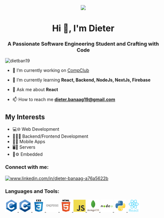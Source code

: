 
<div id="header" align="center">
<img src = "https://media1.giphy.com/media/YuKbGGIYMXemhnub3q/giphy.gif?cid=ecf05e476v797g8dqsbz7hb4hrdz0ndkkdx2yd7do2yumw2b&ep=v1_gifs_related&rid=giphy.gif&ct=s" width = "200"/>
</div>
<h1 align="center">Hi 👋, I'm Dieter</h1>

<h3 align="center">A Passionate Software Engineering Student and Crafting with Code</h3>

<p align="left"> <img src="https://komarev.com/ghpvc/?username=dietban19&label=Profile%20views&color=0e75b6&style=flat" alt="dietban19" /> </p>

- 🔭 I’m currently working on [CompClub](https://github.com/dietban19/CompClub.git)

- 🌱 I’m currently learning **React, Backend, NodeJs, NextJs, Firebase**

- 💬 Ask me about **React**

- 📫 How to reach me **dieter.banaag19@gmail.com**
## My Interests

- 💻🌐 Web Development
- 👨‍💻🔧 Backend/Frontend Development
- 📱📱 Mobile Apps
- 🖥️🔌 Servers
- 🤖⚙️ Embedded
<h3 align="left">Connect with me:</h3>
<p align="left">
<a href="https://linkedin.com/in/www.linkedin.com/in/dieter-banaag-a76a5622b" target="blank"><img align="center" src="https://raw.githubusercontent.com/rahuldkjain/github-profile-readme-generator/master/src/images/icons/Social/linked-in-alt.svg" alt="www.linkedin.com/in/dieter-banaag-a76a5622b" height="30" width="40" /></a>
</p>

<h3 align="left">Languages and Tools:</h3>
<p align="left"> <a href="https://www.cprogramming.com/" target="_blank" rel="noreferrer"> <img src="https://raw.githubusercontent.com/devicons/devicon/master/icons/c/c-original.svg" alt="c" width="40" height="40"/> </a> <a href="https://www.w3schools.com/cpp/" target="_blank" rel="noreferrer"> <img src="https://raw.githubusercontent.com/devicons/devicon/master/icons/cplusplus/cplusplus-original.svg" alt="cplusplus" width="40" height="40"/> </a> <a href="https://www.w3schools.com/css/" target="_blank" rel="noreferrer"> <img src="https://raw.githubusercontent.com/devicons/devicon/master/icons/css3/css3-original-wordmark.svg" alt="css3" width="40" height="40"/> </a> <a href="https://expressjs.com" target="_blank" rel="noreferrer"> <img src="https://raw.githubusercontent.com/devicons/devicon/master/icons/express/express-original-wordmark.svg" alt="express" width="40" height="40"/> </a> <a href="https://www.w3.org/html/" target="_blank" rel="noreferrer"> <img src="https://raw.githubusercontent.com/devicons/devicon/master/icons/html5/html5-original-wordmark.svg" alt="html5" width="40" height="40"/> </a> <a href="https://developer.mozilla.org/en-US/docs/Web/JavaScript" target="_blank" rel="noreferrer"> <img src="https://raw.githubusercontent.com/devicons/devicon/master/icons/javascript/javascript-original.svg" alt="javascript" width="40" height="40"/> </a> <a href="https://www.mongodb.com/" target="_blank" rel="noreferrer"> <img src="https://raw.githubusercontent.com/devicons/devicon/master/icons/mongodb/mongodb-original-wordmark.svg" alt="mongodb" width="40" height="40"/> </a> <a href="https://nodejs.org" target="_blank" rel="noreferrer"> <img src="https://raw.githubusercontent.com/devicons/devicon/master/icons/nodejs/nodejs-original-wordmark.svg" alt="nodejs" width="40" height="40"/> </a> <a href="https://www.python.org" target="_blank" rel="noreferrer"> <img src="https://raw.githubusercontent.com/devicons/devicon/master/icons/python/python-original.svg" alt="python" width="40" height="40"/> </a> <a href="https://reactjs.org/" target="_blank" rel="noreferrer"> <img src="https://raw.githubusercontent.com/devicons/devicon/master/icons/react/react-original-wordmark.svg" alt="react" width="40" height="40"/> </a> </p>

